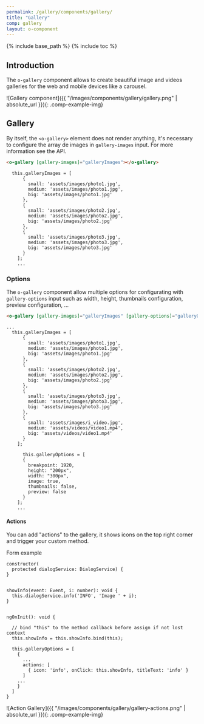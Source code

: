 ```yaml
---
permalink: /gallery/components/gallery/
title: "Gallery"
comp: gallery
layout: o-component
---
```


{% include base_path %}
{% include toc %}


## Introduction

The `o-gallery` component allows to create beautiful image and videos galleries for the web and mobile devices like a carousel.

![Gallery component]({{ "/images/components/gallery/gallery.png" | absolute_url }}){: .comp-example-img}

## Gallery

By itself, the `<o-gallery>` element does not render anything, it's necessary to configure the array de images in `gallery-images` input. For more information see the API.

```html
<o-gallery [gallery-images]="galleryImages"></o-gallery>
```

```
  this.galleryImages = [
      {
        small: 'assets/images/photo1.jpg',
        medium: 'assets/images/photo1.jpg',
        big: 'assets/images/photo1.jpg'
      },
      {
        small: 'assets/images/photo2.jpg',
        medium: 'assets/images/photo2.jpg',
        big: 'assets/images/photo2.jpg'
      },
      {
        small: 'assets/images/photo3.jpg',
        medium: 'assets/images/photo3.jpg',
        big: 'assets/images/photo3.jpg'
      }
    ];
    ...
``` 
### Options

The `o-gallery` component allow multiple options for configurating with `gallery-options` input such as width, height, thumbnails configuration, preview  configuration, ...

```html
<o-gallery [gallery-images]="galleryImages" [gallery-options]="galleryOptions"></o-gallery>
```

```
... 
  this.galleryImages = [
      {
        small: 'assets/images/photo1.jpg',
        medium: 'assets/images/photo1.jpg',
        big: 'assets/images/photo1.jpg'
      },
      {
        small: 'assets/images/photo2.jpg',
        medium: 'assets/images/photo2.jpg',
        big: 'assets/images/photo2.jpg'
      },
      {
        small: 'assets/images/photo3.jpg',
        medium: 'assets/images/photo3.jpg',
        big: 'assets/images/photo3.jpg'
      },
      {
        small: 'assets/images/i_video.jpg',
        medium: 'assets/videos/video1.mp4',
        big: 'assets/videos/video1.mp4'
      }
    ];

      this.galleryOptions = [
      {
        breakpoint: 1920,
        height: "200px",
        width: "300px",
        image: true,
        thumbnails: false,
        preview: false
      }
    ];
    ...
``` 

#### Actions

You can add "actions" to the gallery, it shows icons on the top right corner and trigger your custom method.

Form example 

```
constructor(
  protected dialogService: DialogService) {
}


showInfo(event: Event, i: number): void {
  this.dialogService.info('INFO', 'Image ' + i);
}


ngOnInit(): void {

  // bind "this" to the method callback before assign if not lost context
  this.showInfo = this.showInfo.bind(this);

  this.galleryOptions = [
    {
      ...
      actions: [
        { icon: 'info', onClick: this.showInfo, titleText: 'info' }
      ]
    ...
    }
  ]
}
```


![Action Gallery]({{ "/images/components/gallery/gallery-actions.png" | absolute_url }}){: .comp-example-img}